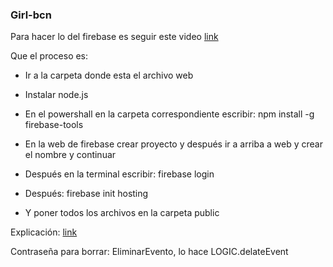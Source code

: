 ### Girl-bcn


Para hacer lo del firebase es seguir este video [link](https://www.youtube.com/watch?v=8eFHnC70bYk)

Que el proceso es: 

- Ir a la carpeta donde esta el archivo web 

- Instalar node.js

- En el powershall en la carpeta correspondiente escribir: npm install -g firebase-tools

- En la web de firebase crear proyecto y después ir a arriba a web y crear el nombre y continuar

- Después en la terminal escribir: firebase login

- Después: firebase init hosting

- Y poner todos los archivos en la carpeta public

Explicación: [link](https://medium.com/front-end-chile/c%C3%B3mo-alojar-tu-sitio-web-en-firebase-hosting-1a828641d7b3)


Contraseña para borrar: EliminarEvento, lo hace LOGIC.delateEvent
